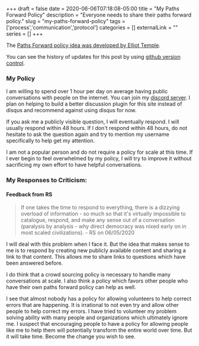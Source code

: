 +++ 
draft = false
date = 2020-06-06T07:18:08-05:00
title = "My Paths Forward Policy"
description = "Everyone needs to share their paths forward policy."
slug = "my-paths-forward-policy" 
tags = ['process','communication','protocol']
categories = []
externalLink = ""
series = []
+++

The [Paths Forward policy idea was developed by Elliot Temple](http://fallibleideas.com/paths-forward).

You can see the history of updates for this post by using [github version control](https://github.com/heroLFG/hugo-herolfg-site/commits/dev/content/posts/a-world-without-hunger.md).

### My Policy

I am willing to spend over 1 hour per day on average having public conversations with people on the internet.  You can join my [discord server](https://discord.gg/wTsBWce).  I plan on helping to build a better discussion plugin for this site instead of disqus and recommend against using disqus for now.

If you ask me a publicly visible question, I will eventually respond.  I will usually respond within 48 hours.  If I don't respond within 48 hours, do not hesitate to ask the question again and try to mention my username specifically to help get my attention.

I am not a popular person and do not require a policy for scale at this time.  If I ever begin to feel overwhelmed by my policy, I will try to improve it without sacrificing my own effort to have helpful conversations.

### My Responses to Criticism:

#### Feedback from RS

> If one takes the time to respond to everything, there is a dizzying overload of information - so much so that it's virtually impossible to catalogue, respond, and make any sense out of a conversation (paralysis by analysis - why direct democracy was nixed early on in most scaled civilizations). - RS on 06/05/2020

I will deal with this problem when I face it.  But the idea that makes sense to me is to respond by creating new publicly available content and sharing a link to that content.  This allows me to share links to questions which have been answered before.

I do think that a crowd sourcing policy is necessary to handle many conversations at scale.  I also think a policy which favors other people who have their own paths forward policy can help as well.

I see that almost nobody has a policy for allowing volunteers to help correct errors that are happening.  It is irrational to not even try and allow other people to help correct my errors.  I have tried to volunteer my problem solving ability with many people and organizations which ultimately ignore me.  I suspect that encouraging people to have a policy for allowing people like me to help them will potentially transform the entire world over time.  But it will take time.  Become the change you wish to see.
